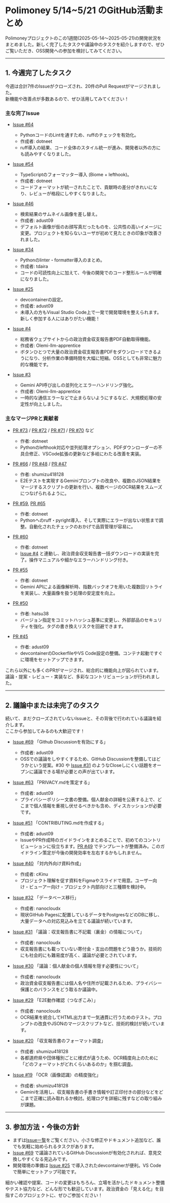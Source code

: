 # Polimoney 5/14~5/21 のGitHub活動まとめ

Polimoneyプロジェクトのこの1週間(2025-05-14～2025-05-21)の開発状況をまとめました。新しく完了したタスクや議論中のタスクを紹介しますので、ぜひご覧いただき、OSS開発への参加を検討してみてください。

---

## 1. 今週完了したタスク

今週は合計7件のIssueがクローズされ、20件のPull Requestがマージされました。  
新機能や改善点が多数あるので、ぜひ活用してみてください！

### 主な完了Issue

- [Issue #64](https://github.com/digitaldemocracy2030/polimoney/issues/64)  
  - PythonコードのLintを通すため、ruffのチェックを有効化。  
  - 作成者: dotneet  
  - ruff導入の結果、コード全体のスタイル統一が進み、開発者以外の方にも読みやすくなりました。

- [Issue #54](https://github.com/digitaldemocracy2030/polimoney/issues/54)  
  - TypeScriptのフォーマッター導入 (Biome + lefthook)。  
  - 作成者: dotneet  
  - コードフォーマットが統一されたことで、貢献時の差分がきれいになり、レビューが格段にしやすくなりました。

- [Issue #46](https://github.com/digitaldemocracy2030/polimoney/issues/46)  
  - 検索結果のサムネイル画像を差し替え。  
  - 作成者: adust09  
  - デフォルト画像が仮のお顔写真だったものを、公共性の高いイメージに変更。プロジェクトを知らないユーザが初めて見たときの印象が改善されました。

- [Issue #34](https://github.com/digitaldemocracy2030/polimoney/issues/34)  
  - Pythonのlinter・formatter導入のまとめ。  
  - 作成者: tdaira  
  - コードの可読性向上に加えて、今後の開発でのコード整形ルールが明確になりました。

- [Issue #25](https://github.com/digitaldemocracy2030/polimoney/issues/25)  
  - devcontainerの設定。  
  - 作成者: adust09  
  - 未導入の方もVisual Studio Code上で一発で開発環境を整えられます。新しく参加する人にはありがたい機能！

- [Issue #4](https://github.com/digitaldemocracy2030/polimoney/issues/4)  
  - 総務省ウェブサイトからの政治資金収支報告書PDF自動取得機能。  
  - 作成者: Olemi-llm-apprentice  
  - ボタンひとつで大量の政治資金収支報告書PDFをダウンロードできるようになり、分析作業の準備時間を大幅に短縮。OSSとしても非常に魅力的な機能です。

- [Issue #3](https://github.com/digitaldemocracy2030/polimoney/issues/3)  
  - Gemini API呼び出しの並列化とエラーハンドリング強化。  
  - 作成者: Olemi-llm-apprentice  
  - 一時的な通信エラーなどで止まらないようにするなど、大規模処理の安定性が向上しました。

### 主なマージPRと貢献者

- [PR #73](https://github.com/digitaldemocracy2030/polimoney/pull/73) / [PR #72](https://github.com/digitaldemocracy2030/polimoney/pull/72) / [PR #71](https://github.com/digitaldemocracy2030/polimoney/pull/71) / [PR #70](https://github.com/digitaldemocracy2030/polimoney/pull/70) など  
  - 作者: dotneet  
  - Pythonのlefthook対応や並列処理オプション、PDFダウンローダーの不具合修正、VSCode拡張の更新など多岐にわたる改善を実装。

- [PR #66](https://github.com/digitaldemocracy2030/polimoney/pull/66) / [PR #48](https://github.com/digitaldemocracy2030/polimoney/pull/48) / [PR #47](https://github.com/digitaldemocracy2030/polimoney/pull/47)  
  - 作者: shumizu418128  
  - E2Eテストを実現するGeminiプロンプトの改良や、複数のJSON結果をマージするスクリプトの更新を行い、複数ページのOCR結果をスムーズにつなげられるように。

- [PR #59](https://github.com/digitaldemocracy2030/polimoney/pull/59), [PR #65](https://github.com/digitaldemocracy2030/polimoney/pull/65)  
  - 作者: dotneet  
  - Pythonへのruff・pyright導入、そして実際にエラーが出ない状態まで調整。自動化されたチェックのおかげで品質管理が容易に。

- [PR #60](https://github.com/digitaldemocracy2030/polimoney/pull/60)  
  - 作者: dotneet  
  - [Issue #4](https://github.com/digitaldemocracy2030/polimoney/issues/4) と連動し、政治資金収支報告書一括ダウンロードの実装を完了。操作マニュアルや細かなエラーハンドリング付き。

- [PR #55](https://github.com/digitaldemocracy2030/polimoney/pull/55)  
  - 作者: dotneet  
  - Gemini APIによる画像解析時、指数バックオフを用いた複数回リトライを実装し、大量画像を扱う処理の安定度を向上。

- [PR #50](https://github.com/digitaldemocracy2030/polimoney/pull/50)  
  - 作者: hatsu38  
  - バージョン指定をコミットハッシュ基準に変更し、外部部品のセキュリティを強化。タグの書き換えリスクを回避できます。

- [PR #45](https://github.com/digitaldemocracy2030/polimoney/pull/45)  
  - 作者: adust09  
  - devcontainerのDockerfileやVS Code設定の整備。コンテナ起動ですぐに環境をセットアップできます。

これら以外にも多くのPRがマージされ、総合的に機能向上が図られています。議論・提案・レビュー・実装など、多彩なコントリビューションが行われました。

---

## 2. 議論中または未完了のタスク

続いて、まだクローズされていないIssueと、その背後で行われている議論を紹介します。  
ここから参加してみるのも大歓迎です！

- [Issue #69](https://github.com/digitaldemocracy2030/polimoney/issues/69) 「Github Discussionを有効にする」  
  - 作成者: adust09  
  - OSSでの議論をしやすくするため、GitHub Discussionを整備してはどうかという提案。#30 や [Issue #31](https://github.com/digitaldemocracy2030/polimoney/issues/31) のようなCloseしにくい話題をオープンに議論できる場が必要との声が出ています。

- [Issue #63](https://github.com/digitaldemocracy2030/polimoney/issues/63) 「PRIVACY.mdを策定する」  
  - 作成者: adust09  
  - プライバシーポリシー文書の整備。個人献金の詳細を公表する上で、どこまで個人情報を重視し伏せるべきかも含め、ディスカッションが必要です。

- [Issue #51](https://github.com/digitaldemocracy2030/polimoney/issues/51) 「CONTRIBUTING.mdを作成する」  
  - 作成者: adust09  
  - IssueやPR作成時のガイドラインをまとめることで、初めてのコントリビューションに役立ちます。[PR #49](https://github.com/digitaldemocracy2030/polimoney/pull/49) でテンプレートが整備済み。このガイドライン策定が今後の開発効率を左右するかもしれません。

- [Issue #40](https://github.com/digitaldemocracy2030/polimoney/issues/40) 「対内外向け資料作成」  
  - 作成者: cKinu  
  - プロジェクト理解を促す資料をFigmaやスライドで用意。ユーザー向け・ビューアー向け・プロジェクト内部向けと三種類を検討中。

- [Issue #32](https://github.com/digitaldemocracy2030/polimoney/issues/32) 「データベース移行」  
  - 作成者: nanocloudx  
  - 現状GitHub Pagesに配置しているデータをPostgresなどのDBに移し、大量データへの対応見込みを立てる議論が続いています。

- [Issue #31](https://github.com/digitaldemocracy2030/polimoney/issues/31) 「議論：収支報告書に不記載（裏金）の情報について」  
  - 作成者: nanocloudx  
  - 収支報告書にも載っていない寄付金・支出の問題をどう扱うか。技術的にも社会的にも難易度が高く、議論が必要とされています。

- [Issue #30](https://github.com/digitaldemocracy2030/polimoney/issues/30) 「議論：個人献金の個人情報を隠す必要性について」  
  - 作成者: nanocloudx  
  - 政治資金収支報告書には個人名や住所が記載されるため、プライバシー保護とのバランスをどう取るか議論中。

- [Issue #29](https://github.com/digitaldemocracy2030/polimoney/issues/29) 「E2E動作確認（つなぎこみ）」  
  - 作成者: nanocloudx  
  - OCR結果を統合してHTML出力まで一気通貫に行うためのテスト。プロンプトの改良やJSONのマージスクリプトなど、技術的検討が続いています。

- [Issue #20](https://github.com/digitaldemocracy2030/polimoney/issues/20) 「収支報告書のフォーマット調査」  
  - 作成者: shumizu418128  
  - 各都道府県や団体種別ごとに様式が違うため、OCR精度向上のために「どのフォーマットがどれくらいあるのか」を掴む調査。

- [Issue #19](https://github.com/digitaldemocracy2030/polimoney/issues/19) 「OCR（画像認識）の精度強化」  
  - 作成者: shumizu418128  
  - Geminiを活用し、収支報告書の手書き情報や訂正印付きの部分などをどこまで正確に読み取れるか検討。処理ログを詳細に残すなどの取り組みが課題。

---

## 3. 参加方法・今後の方針

- まずは[Issue一覧](https://github.com/digitaldemocracy2030/polimoney/issues)をご覧ください。小さな修正やドキュメント追加など、誰でも気軽に始められるタスクがあります。  
- [Issue #69](https://github.com/digitaldemocracy2030/polimoney/issues/69) で議論されているGitHub Discussionが有効化されれば、意見交換しやすくなる見込みです。  
- 開発環境の準備は [Issue #25](https://github.com/digitaldemocracy2030/polimoney/issues/25) で導入されたdevcontainerが便利。VS Codeで簡単にセットアップ可能です。  

細かい確認や提案、コードの変更はもちろん、立場を活かしたドキュメント整備やテスト協力など、どんな形でも歓迎しています。政治資金の「見える化」を目指すこのプロジェクトに、ぜひご参加ください！  